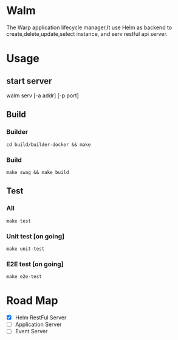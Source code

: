 # Walm
The Warp application lifecycle manager,It use Helm as backend to create,delete,update,select instance, and serv restful api server.
# Usage
## start server
walm serv  [-a addr] [-p port]
## Build
### Builder
```
cd build/builder-docker && make
```
### Build
```
make swag && make build
```
## Test
### All
```
make test
```
### Unit test  [on going]
```
make unit-test
```
### E2E test  [on going]
```
make e2e-test
```
# Road Map
- [x] Helm RestFul Server
- [ ] Application Server
- [ ] Event Server